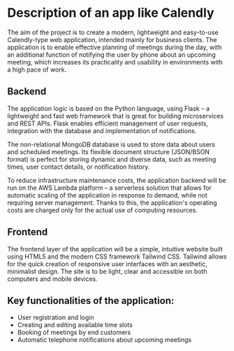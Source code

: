 # Description of an app like Calendly
The aim of the project is to create a modern, lightweight and easy-to-use Calendly-type web application, intended mainly for business clients. The application is to enable effective planning of meetings during the day, with an additional function of notifying the user by phone about an upcoming meeting, which increases its practicality and usability in environments with a high pace of work.

## Backend
<p>
  The application logic is based on the Python language, using Flask – a lightweight and fast web framework that is great for building microservices and REST APIs. Flask enables efficient management of user requests, integration with the database and implementation of notifications.
</p>
<p>
  The non-relational MongoDB database is used to store data about users and scheduled meetings. Its flexible document structure (JSON/BSON format) is perfect for storing dynamic and diverse data, such as meeting times, user contact details, or notification history.
</p>
<p>
  To reduce infrastructure maintenance costs, the application backend will be run on the AWS Lambda platform – a serverless solution that allows for automatic scaling of the application in response to demand, while not requiring server management. Thanks to this, the application's operating costs are charged only for the actual use of computing resources.
</p>

## Frontend
The frontend layer of the application will be a simple, intuitive website built using HTML5 and the modern CSS framework Tailwind CSS. Tailwind allows for the quick creation of responsive user interfaces with an aesthetic, minimalist design. The site is to be light, clear and accessible on both computers and mobile devices.

## Key functionalities of the application:

<ul>
  <li>User registration and login</li>
  <li>Creating and editing available time slots</li>
  <li>Booking of meetings by end customers</li>
  <li>Automatic telephone notifications about upcoming meetings</li>
</ul>
